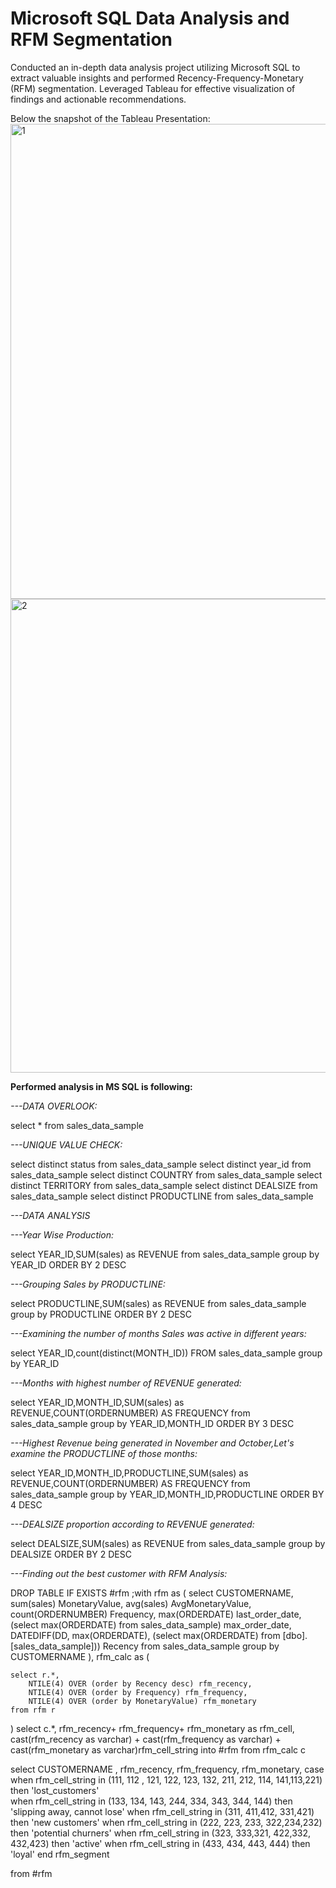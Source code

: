 # Microsoft SQL Data Analysis and RFM Segmentation


Conducted an in-depth data analysis project utilizing Microsoft SQL to extract valuable insights and performed Recency-Frequency-Monetary (RFM) segmentation. Leveraged Tableau for effective visualization of findings and actionable recommendations.



Below the snapshot of the Tableau Presentation:
<img width="760" alt="1" src="https://github.com/sumit-kumar-crypto/Microsoft-SQL-Data-Analysis-and-RFM-Segmentation/assets/83686292/f144bb8c-8fcb-4197-9f54-029139d535b1">
<img width="758" alt="2" src="https://github.com/sumit-kumar-crypto/Microsoft-SQL-Data-Analysis-and-RFM-Segmentation/assets/83686292/299777a6-7a2e-4282-b818-077f7e173b1b">


**Performed analysis in MS SQL is following:**


_---DATA OVERLOOK:_

select * from sales_data_sample

_---UNIQUE VALUE CHECK:_

select distinct status from sales_data_sample
select distinct year_id from sales_data_sample
select distinct COUNTRY from sales_data_sample
select distinct TERRITORY from sales_data_sample
select distinct DEALSIZE from sales_data_sample
select distinct PRODUCTLINE from sales_data_sample

_---DATA ANALYSIS_


_---Year Wise Production:_

select YEAR_ID,SUM(sales) as REVENUE
from sales_data_sample
group by YEAR_ID
ORDER BY 2 DESC

_---Grouping Sales by PRODUCTLINE:_

select PRODUCTLINE,SUM(sales) as REVENUE
from sales_data_sample
group by PRODUCTLINE
ORDER BY 2 DESC

_---Examining the number of months Sales was active in different years:_

select YEAR_ID,count(distinct(MONTH_ID)) FROM sales_data_sample
group by YEAR_ID



_---Months with highest number of REVENUE generated:_

select YEAR_ID,MONTH_ID,SUM(sales) as REVENUE,COUNT(ORDERNUMBER) AS FREQUENCY
from sales_data_sample
group by YEAR_ID,MONTH_ID
ORDER BY 3 DESC


_---Highest Revenue being generated in November and October,Let's examine the PRODUCTLINE of those months:_

select YEAR_ID,MONTH_ID,PRODUCTLINE,SUM(sales) as REVENUE,COUNT(ORDERNUMBER) AS FREQUENCY
from sales_data_sample
group by YEAR_ID,MONTH_ID,PRODUCTLINE
ORDER BY 4 DESC




_---DEALSIZE proportion according to REVENUE generated:_

select DEALSIZE,SUM(sales) as REVENUE
from sales_data_sample
group by DEALSIZE
ORDER BY 2 DESC


_---Finding out the best customer with RFM Analysis:_


DROP TABLE IF EXISTS #rfm
;with rfm as 
(
	select 
		CUSTOMERNAME, 
		sum(sales) MonetaryValue,
		avg(sales) AvgMonetaryValue,
		count(ORDERNUMBER) Frequency,
		max(ORDERDATE) last_order_date,
		(select max(ORDERDATE) from sales_data_sample) max_order_date,
		DATEDIFF(DD, max(ORDERDATE), (select max(ORDERDATE) from [dbo].[sales_data_sample])) Recency
	from sales_data_sample
	group by CUSTOMERNAME
),
rfm_calc as
(

	select r.*,
		NTILE(4) OVER (order by Recency desc) rfm_recency,
		NTILE(4) OVER (order by Frequency) rfm_frequency,
		NTILE(4) OVER (order by MonetaryValue) rfm_monetary
	from rfm r
)
select 
	c.*, rfm_recency+ rfm_frequency+ rfm_monetary as rfm_cell,
	cast(rfm_recency as varchar) + cast(rfm_frequency as varchar) + cast(rfm_monetary  as varchar)rfm_cell_string
into #rfm
from rfm_calc c

select CUSTOMERNAME , rfm_recency, rfm_frequency, rfm_monetary,
	case 
		when rfm_cell_string in (111, 112 , 121, 122, 123, 132, 211, 212, 114, 141,113,221) then 'lost_customers'  
		when rfm_cell_string in (133, 134, 143, 244, 334, 343, 344, 144) then 'slipping away, cannot lose' 
		when rfm_cell_string in (311, 411,412, 331,421) then 'new customers'
		when rfm_cell_string in (222, 223, 233, 322,234,232) then 'potential churners'
		when rfm_cell_string in (323, 333,321, 422,332, 432,423) then 'active' 
		when rfm_cell_string in (433, 434, 443, 444) then 'loyal'
	end rfm_segment

from #rfm





